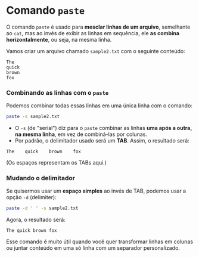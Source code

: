 # Comando `paste`

O comando `paste` é usado para **mesclar linhas de um arquivo**, semelhante ao `cat`, mas ao invés de exibir as linhas em sequência, ele **as combina horizontalmente**, ou seja, na mesma linha.

Vamos criar um arquivo chamado `sample2.txt` com o seguinte conteúdo:

```
The
quick
brown
fox
```

### Combinando as linhas com o `paste`

Podemos combinar todas essas linhas em uma única linha com o comando:

```bash
paste -s sample2.txt
```

- O `-s` (de "serial") diz para o `paste` combinar as linhas **uma após a outra, na mesma linha**, em vez de combiná-las por colunas.
- Por padrão, o delimitador usado será um **TAB**. Assim, o resultado será:

```
The    quick    brown    fox
```

(Os espaços representam os TABs aqui.)

### Mudando o delimitador

Se quisermos usar um **espaço simples** ao invés de TAB, podemos usar a opção `-d` (delimiter):

```bash
paste -d ' ' -s sample2.txt
```

Agora, o resultado será:

```
The quick brown fox
```

Esse comando é muito útil quando você quer transformar linhas em colunas ou juntar conteúdo em uma só linha com um separador personalizado.

